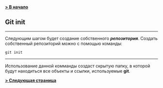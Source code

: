 [**> В начало**](./readme.md)

## Git init
---

Cледующим шагом будет создание собственного ***репозитория***. Создать собственный репозиторий можно с помощью команды:

```bash=
git init
``` 
---
Использование данной комманды создаст скрытую папку, в которой будут находиться все объекты и ссылки, используемые **git**.



[**> Следующая страница**](./add.md)